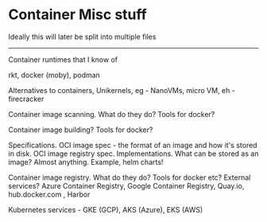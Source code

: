 # Container Misc stuff

Ideally this will later be split into multiple files

---

Container runtimes that I know of

rkt, docker (moby), podman

Alternatives to containers, Unikernels, eg - NanoVMs, micro VM, eh - firecracker

Container image scanning. What do they do? Tools for docker?

Container image building? Tools for docker?

Specifications. OCI image spec - the format of an image and how it's stored in disk. OCI image registry spec. Implementations. What can be stored as an image? Almost anything. Example, helm charts!

Container image registry. What do they do? Tools for docker etc? External services? Azure Container Registry, Google Container Registry, Quay.io, hub.docker.com , Harbor

Kubernetes services - GKE (GCP), AKS (Azure), EKS (AWS)

